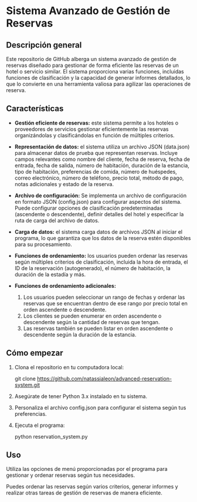 ﻿# Sistema Avanzado de Gestión de Reservas

## Descripción general

Este repositorio de GitHub alberga un sistema avanzado de gestión de reservas diseñado para gestionar de forma eficiente las reservas de un hotel o servicio similar. El sistema proporciona varias funciones, incluidas funciones de clasificación y la capacidad de generar informes detallados, lo que lo convierte en una herramienta valiosa para agilizar las operaciones de reserva.


## Características

 - **Gestión eficiente de reservas:** este sistema permite a los hoteles o proveedores de servicios gestionar eficientemente las reservas organizándolas y clasificándolas en función de múltiples criterios.
 
 - **Representación de datos:** el sistema utiliza un archivo JSON (data.json) para almacenar datos de prueba que representan reservas. Incluye campos relevantes como nombre del cliente, fecha de reserva, fecha de entrada, fecha de salida, número de habitación, duración de la estancia, tipo de habitación, preferencias de comida, número de huéspedes, correo electrónico, número de teléfono, precio total, método de pago, notas adicionales y estado de la reserva.
 - **Archivo de configuración:** Se implementa un archivo de configuración en formato JSON (config.json) para configurar aspectos del sistema. Puede configurar opciones de clasificación predeterminadas (ascendente o descendente), definir detalles del hotel y especificar la ruta de carga del archivo de datos.
 - **Carga de datos:** el sistema carga datos de archivos JSON al iniciar el programa, lo que garantiza que los datos de la reserva estén disponibles para su procesamiento.
 - **Funciones de ordenamiento:** los usuarios pueden ordenar las reservas según múltiples criterios de clasificación, incluida la hora de entrada, el ID de la reservación (autogenerado), el número de habitación, la duración de la estadía y más.
 - **Funciones de ordenamiento adicionales:**
  	1. Los usuarios pueden seleccionar un rango de fechas y ordenar las reservas que se encuentran dentro de ese rango por precio total en orden ascendente o descendente.
	2. Los clientes se pueden enumerar en orden ascendente o descendente según la cantidad de reservas que tengan.
	3. Las reservas también se pueden listar en orden ascendente o descendente según la duración de la estancia.

## Cómo empezar

 1. Clona el repositorio en tu computadora local:

     git clone https://github.com/natassjaleon/advanced-reservation-system.git

 2. Asegúrate de tener Python 3.x instalado en tu sistema.
 3. Personaliza el archivo config.json para configurar el sistema según tus preferencias.
 4. Ejecuta el programa:

    python reservation_system.py


## Uso

Utiliza las opciones de menú proporcionadas por el programa para gestionar y ordenar reservas según tus necesidades.

Puedes ordenar las reservas según varios criterios, generar informes y realizar otras tareas de gestión de reservas de manera eficiente.
